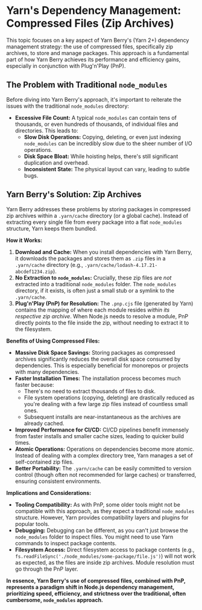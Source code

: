 # Yarn's Dependency Management: Compressed Files (Zip Archives)

This topic focuses on a key aspect of Yarn Berry's (Yarn 2+) dependency management strategy: the use of compressed files, specifically zip archives, to store and manage packages. This approach is a fundamental part of how Yarn Berry achieves its performance and efficiency gains, especially in conjunction with Plug'n'Play (PnP).

## The Problem with Traditional `node_modules`
Before diving into Yarn Berry's approach, it's important to reiterate the issues with the traditional `node_modules` directory:
*   **Excessive File Count:** A typical `node_modules` can contain tens of thousands, or even hundreds of thousands, of individual files and directories. This leads to:
    *   **Slow Disk Operations:** Copying, deleting, or even just indexing `node_modules` can be incredibly slow due to the sheer number of I/O operations.
    *   **Disk Space Bloat:** While hoisting helps, there's still significant duplication and overhead.
    *   **Inconsistent State:** The physical layout can vary, leading to subtle bugs.

## Yarn Berry's Solution: Zip Archives

Yarn Berry addresses these problems by storing packages in compressed zip archives within a `.yarn/cache` directory (or a global cache). Instead of extracting every single file from every package into a flat `node_modules` structure, Yarn keeps them bundled.

**How it Works:**
1.  **Download and Cache:** When you install dependencies with Yarn Berry, it downloads the packages and stores them as `.zip` files in a `.yarn/cache` directory (e.g., `.yarn/cache/lodash-4.17.21-abcdef1234.zip`).
2.  **No Extraction to `node_modules`:** Crucially, these zip files are *not* extracted into a traditional `node_modules` folder. The `node_modules` directory, if it exists, is often just a small stub or a symlink to the `.yarn/cache`.
3.  **Plug'n'Play (PnP) for Resolution:** The `.pnp.cjs` file (generated by Yarn) contains the mapping of where each module resides *within its respective zip archive*. When Node.js needs to resolve a module, PnP directly points to the file inside the zip, without needing to extract it to the filesystem.

**Benefits of Using Compressed Files:**
*   **Massive Disk Space Savings:** Storing packages as compressed archives significantly reduces the overall disk space consumed by dependencies. This is especially beneficial for monorepos or projects with many dependencies.
*   **Faster Installation Times:** The installation process becomes much faster because:
    *   There's no need to extract thousands of files to disk.
    *   File system operations (copying, deleting) are drastically reduced as you're dealing with a few large zip files instead of countless small ones.
    *   Subsequent installs are near-instantaneous as the archives are already cached.
*   **Improved Performance for CI/CD:** CI/CD pipelines benefit immensely from faster installs and smaller cache sizes, leading to quicker build times.
*   **Atomic Operations:** Operations on dependencies become more atomic. Instead of dealing with a complex directory tree, Yarn manages a set of self-contained zip files.
*   **Better Portability:** The `.yarn/cache` can be easily committed to version control (though often not recommended for large caches) or transferred, ensuring consistent environments.

**Implications and Considerations:**
*   **Tooling Compatibility:** As with PnP, some older tools might not be compatible with this approach, as they expect a traditional `node_modules` structure. However, Yarn provides compatibility layers and plugins for popular tools.
*   **Debugging:** Debugging can be different, as you can't just browse the `node_modules` folder to inspect files. You might need to use Yarn commands to inspect package contents.
*   **Filesystem Access:** Direct filesystem access to package contents (e.g., `fs.readFileSync('./node_modules/some-package/file.js')`) will not work as expected, as the files are inside zip archives. Module resolution must go through the PnP layer.

**In essence, Yarn Berry's use of compressed files, combined with PnP, represents a paradigm shift in Node.js dependency management, prioritizing speed, efficiency, and strictness over the traditional, often cumbersome, `node_modules` approach.**
